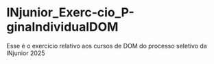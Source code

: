 # INjunior_Exerc-cio_P-ginaIndividualDOM
Esse é o exercício relativo aos cursos de DOM do processo seletivo da INjunior 2025
